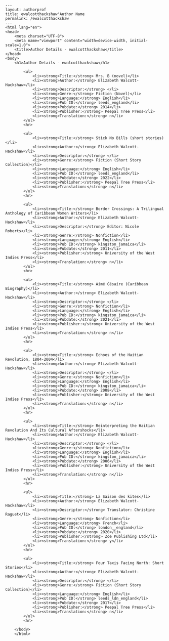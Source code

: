 
    ---
    layout: authorprof
    title: ewalcotthackshaw'Author Name 
    permalink: /ewalcotthackshaw
    ---
    <html lang="en">
    <head>
        <meta charset="UTF-8">
        <meta name="viewport" content="width=device-width, initial-scale=1.0">
        <title>Author Details - ewalcotthackshaw</title>
    </head>
    <body>
        <h1>Author Details - ewalcotthackshaw</h1>
        
            <ul>
                <li><strong>Title:</strong> Mrs. B (novel)</li>
                <li><strong>Author:</strong> Elizabeth Walcott-Hackshaw</li>
                <li><strong>Descriptor:</strong> </li>
                <li><strong>Genre:</strong> Fiction (Novel)</li>
                <li><strong>Language:</strong> English</li>
                <li><strong>Pub ID:</strong> leeds_england</li>
                <li><strong>Pubdate:</strong> 2014</li>
                <li><strong>Publisher:</strong> Peepal Tree Press</li>
                <li><strong>Translation:</strong> n</li>
            </ul>
            <hr>
            
            <ul>
                <li><strong>Title:</strong> Stick No Bills (short stories)</li>
                <li><strong>Author:</strong> Elizabeth Walcott-Hackshaw</li>
                <li><strong>Descriptor:</strong> </li>
                <li><strong>Genre:</strong> Fiction (Short Story Collection)</li>
                <li><strong>Language:</strong> English</li>
                <li><strong>Pub ID:</strong> leeds_england</li>
                <li><strong>Pubdate:</strong> 2022</li>
                <li><strong>Publisher:</strong> Peepal Tree Press</li>
                <li><strong>Translation:</strong> n</li>
            </ul>
            <hr>
            
            <ul>
                <li><strong>Title:</strong> Border Crossings: A Trilingual Anthology of Caribbean Women Writers</li>
                <li><strong>Author:</strong> Elizabeth Walcott-Hackshaw</li>
                <li><strong>Descriptor:</strong> Editor: Nicole Roberts</li>
                <li><strong>Genre:</strong> Nonfiction</li>
                <li><strong>Language:</strong> English</li>
                <li><strong>Pub ID:</strong> kingston_jamaica</li>
                <li><strong>Pubdate:</strong> 2011</li>
                <li><strong>Publisher:</strong> University of the West Indies Press</li>
                <li><strong>Translation:</strong> n</li>
            </ul>
            <hr>
            
            <ul>
                <li><strong>Title:</strong> Aimé Césaire (Caribbean Biography)</li>
                <li><strong>Author:</strong> Elizabeth Walcott-Hackshaw</li>
                <li><strong>Descriptor:</strong> </li>
                <li><strong>Genre:</strong> Nonfiction</li>
                <li><strong>Language:</strong> English</li>
                <li><strong>Pub ID:</strong> kingston_jamaica</li>
                <li><strong>Pubdate:</strong> 2021</li>
                <li><strong>Publisher:</strong> University of the West Indies Press</li>
                <li><strong>Translation:</strong> n</li>
            </ul>
            <hr>
            
            <ul>
                <li><strong>Title:</strong> Echoes of the Haitian Revolution, 1804-2004</li>
                <li><strong>Author:</strong> Elizabeth Walcott-Hackshaw</li>
                <li><strong>Descriptor:</strong> </li>
                <li><strong>Genre:</strong> Nonfiction</li>
                <li><strong>Language:</strong> English</li>
                <li><strong>Pub ID:</strong> kingston_jamaica</li>
                <li><strong>Pubdate:</strong> 2008</li>
                <li><strong>Publisher:</strong> University of the West Indies Press</li>
                <li><strong>Translation:</strong> n</li>
            </ul>
            <hr>
            
            <ul>
                <li><strong>Title:</strong> Reinterpreting the Haitian Revolution And Its Cultural Aftershocks</li>
                <li><strong>Author:</strong> Elizabeth Walcott-Hackshaw</li>
                <li><strong>Descriptor:</strong> </li>
                <li><strong>Genre:</strong> Nonfiction</li>
                <li><strong>Language:</strong> English</li>
                <li><strong>Pub ID:</strong> kingston_jamaica</li>
                <li><strong>Pubdate:</strong> 2006</li>
                <li><strong>Publisher:</strong> University of the West Indies Press</li>
                <li><strong>Translation:</strong> n</li>
            </ul>
            <hr>
            
            <ul>
                <li><strong>Title:</strong> La Saison des kites</li>
                <li><strong>Author:</strong> Elizabeth Walcott-Hackshaw</li>
                <li><strong>Descriptor:</strong> Translator: Christine Raguet</li>
                <li><strong>Genre:</strong> Nonfiction</li>
                <li><strong>Language:</strong> French</li>
                <li><strong>Pub ID:</strong> london__england</li>
                <li><strong>Pubdate:</strong> 2020</li>
                <li><strong>Publisher:</strong> Zoe Publishing Ltd</li>
                <li><strong>Translation:</strong> y</li>
            </ul>
            <hr>
            
            <ul>
                <li><strong>Title:</strong> Four Taxis Facing North: Short Stories</li>
                <li><strong>Author:</strong> Elizabeth Walcott-Hackshaw</li>
                <li><strong>Descriptor:</strong> </li>
                <li><strong>Genre:</strong> Fiction (Short Story Collection)</li>
                <li><strong>Language:</strong> English</li>
                <li><strong>Pub ID:</strong> leeds_ldn_england</li>
                <li><strong>Pubdate:</strong> 2017</li>
                <li><strong>Publisher:</strong> Peepal Tree Press</li>
                <li><strong>Translation:</strong> n</li>
            </ul>
            <hr>
            
        </body>
        </html>
        